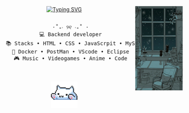 <div align="center">
<img src="https://github.com/strawmery/strawmery/blob/main/descarga%20(4).jfif" width="25%" align="right" />
<a href="https://git.io/typing-svg"><img src="https://readme-typing-svg.herokuapp.com?font=in+consolata&weight=900&duration=4000&pause=300&color=F7F1AC&center=true&vCenter=true&multiline=true&width=600&height=150&separator=%3C&lines=System.out.println(%22Hello+World%22);%3CI'm+Maria%2C+a+backend+witch%2C+casting+spells+in+Java!" alt="Typing SVG" /></a>
<br><br>
<pre>
    ⋅˚₊‧ ୨୧ ‧₊˚ ⋅
    💻 Backend developer
    📚 Stacks • HTML • CSS • JavaScrpit • MySQL • Java • Spring Boot • C
    📖 Docker • PostMan • VScode • Eclipse
    🎮 Music • Videogames • Anime • Code
</pre>
<br><br>
<img src="https://github.com/strawmery/strawmery/blob/main/Cat%20Pixel%20Sticker%20-%20Find%20%26%20Share%20on%20GIPHY.gif" height="70" />
<br><br><br>
    
</div>


